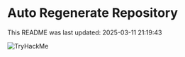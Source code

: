 # Auto Regenerate Repository

This README was last updated: 2025-03-11 21:19:43

 ![TryHackMe](https://tryhackme.com/badge/533634)